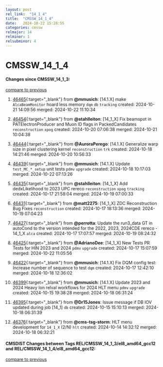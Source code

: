 ```yaml
---
layout: post
rel_link:  "14_1_4"
title:  "CMSSW_14_1_4"
date:   2024-10-22 15:28:55
categories: cmssw
relmajor: 14
relminor: 1
relsubminor: 4
---
```


# CMSSW_14_1_4
#### Changes since CMSSW_14_1_3:
[compare to previous](https://github.com/cms-sw/cmssw/compare/CMSSW_14_1_3...CMSSW_14_1_4)



1. [46465](http://github.com/cms-sw/cmssw/pull/46465){:target="_blank"}  from **@mmusich**: [14.1.X] make `AlcaBeamMonitor` hoard less memory `dqm` `db` `tracking` created: 2024-10-21 14:09:56 merged: 2024-10-22 11:10:34

2. [46454](http://github.com/cms-sw/cmssw/pull/46454){:target="_blank"}  from **@stahlleiton**: [14_1_X] Fix beamspot in PATElectronProducer and Muon ID flags in PackedCandidates `reconstruction` `xpog` created: 2024-10-20 07:06:38 merged: 2024-10-21 10:04:38

3. [46444](http://github.com/cms-sw/cmssw/pull/46444){:target="_blank"}  from **@AuroraPerego**: [14.1.X] Generalize warp size in pixel clustering kernel `reconstruction` `trk` created: 2024-10-18 14:21:46 merged: 2024-10-20 10:56:33

4. [46439](http://github.com/cms-sw/cmssw/pull/46439){:target="_blank"}  from **@mmusich**: [14.1.X] Update `test_MC_*_setup` unit tests `pdmv` `upgrade` created: 2024-10-18 10:17:03 merged: 2024-10-22 07:13:26

5. [46435](http://github.com/cms-sw/cmssw/pull/46435){:target="_blank"}  from **@stahlleiton**: [14_1_X] Add dedxLikelihood to 2023 UPC rereco `reconstruction` `xpog` `tracking` created: 2024-10-17 21:58:04 merged: 2024-10-19 07:00:33

6. [46431](http://github.com/cms-sw/cmssw/pull/46431){:target="_blank"}  from **@matt2275**: [14_1_X] ZDC Reconstruction Bug Fixes `reconstruction` created: 2024-10-17 18:13:36 merged: 2024-10-19 07:04:23

7. [46427](http://github.com/cms-sw/cmssw/pull/46427){:target="_blank"}  from **@perrotta**: Update the run3_data GT in autoCond to the version intended for the 2022, 2023, 2024CDE rereco - 14_1_X `alca` created: 2024-10-17 17:07:57 merged: 2024-10-19 08:24:32

8. [46425](http://github.com/cms-sw/cmssw/pull/46425){:target="_blank"}  from **@AdrianoDee**: [14_1_X] New Tests PR Tests for HIN 2023 and 2024 `pdmv` `upgrade` created: 2024-10-17 15:07:59 merged: 2024-10-22 11:05:56

9. [46422](http://github.com/cms-sw/cmssw/pull/46422){:target="_blank"}  from **@mmusich**: [14.1.X] Fix DQM config test: Increase number of sequence to test `dqm` created: 2024-10-17 12:42:10 merged: 2024-10-18 12:36:02

10. [46399](http://github.com/cms-sw/cmssw/pull/46399){:target="_blank"}  from **@mmusich**: [14.1.X] Update 2023 and 2024 Heavy Ion relval workflows for 2024 HLT menu `pdmv` `upgrade` created: 2024-10-15 19:38:28 merged: 2024-10-18 06:31:24

11. [46395](http://github.com/cms-sw/cmssw/pull/46395){:target="_blank"}  from **@Dr15Jones**: Issue message if DB IOV updated during job [14_1] `db` created: 2024-10-15 15:10:13 merged: 2024-10-18 06:31:39

12. [46376](http://github.com/cms-sw/cmssw/pull/46376){:target="_blank"}  from **@cms-tsg-storm**: HLT menu development for `14_1_X` (2/N)  `hlt` created: 2024-10-14 14:32:12 merged: 2024-10-18 06:32:21

#### CMSDIST Changes between Tags REL/CMSSW_14_1_3/el8_amd64_gcc12 and REL/CMSSW_14_1_4/el8_amd64_gcc12:
[compare to previous](https://github.com/cms-sw/cmsdist/compare/REL/CMSSW_14_1_3/el8_amd64_gcc12...REL/CMSSW_14_1_4/el8_amd64_gcc12)



